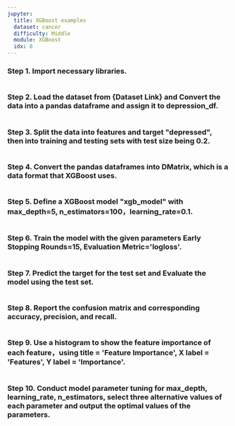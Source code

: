 ```yaml
---
jupyter:
  title: XGBoost examples
  dataset: cancer
  difficulty: Middle
  module: XGBoost
  idx: 8
---
```


### Step 1. Import necessary libraries.
```python

```
### Step 2. Load the dataset from {Dataset Link} and Convert the data into a pandas dataframe and assign it to depression_df.
```python

```
### Step 3. Split the data into features and target "depressed", then into training and testing sets with test size being 0.2.
```python

```
### Step 4. Convert the pandas dataframes into DMatrix, which is a data format that XGBoost uses.
```python

```
### Step 5. Define a XGBoost model "xgb_model" with max_depth=5, n_estimators=100，learning_rate=0.1.
```python

```
### Step 6. Train the model with the given parameters Early Stopping Rounds=15, Evaluation Metric='logloss'.
```python

```
### Step 7. Predict the target for the test set and Evaluate the model using the test set.
```python

```
### Step 8. Report the confusion matrix and corresponding accuracy, precision, and recall.
```python

```
### Step 9. Use a histogram to show the feature importance of each feature，using title = 'Feature Importance', X label = 'Features', Y label = 'Importance'.
```python

```
### Step 10. Conduct model parameter tuning for max_depth, learning_rate, n_estimators, select three alternative values of each parameter and output the optimal values of the parameters.
```python

```